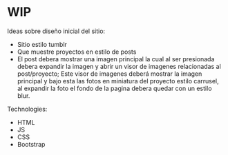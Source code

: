 # WIP

Ideas sobre diseño inicial del sitio:

* Sitio estilo tumblr
* Que muestre proyectos en estilo de posts
* El post debera mostrar una imagen principal la cual al ser presionada debera expandir la imagen y abrir un visor de imagenes relacionadas al post/proyecto; Este visor de imagenes deberá mostrar la imagen principal y bajo esta las fotos en miniatura del proyecto estilo carrusel, al expandir la foto el fondo de la pagina debera quedar con un estilo blur.


Technologies:

* HTML
* JS
* CSS
* Bootstrap
